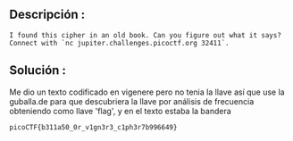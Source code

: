 ## Descripción :
	I found this cipher in an old book. Can you figure out what it says? Connect with `nc jupiter.challenges.picoctf.org 32411`.
## Solución :
Me dio un texto codificado en vigenere pero no tenia la llave así que use la guballa.de para que descubriera la llave por análisis de frecuencia obteniendo como llave 'flag', y en el texto estaba la bandera

	picoCTF{b311a50_0r_v1gn3r3_c1ph3r7b996649}
